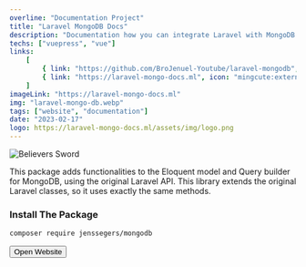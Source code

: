 ```yaml
---
overline: "Documentation Project"
title: "Laravel MongoDB Docs"
description: "Documentation how you can integrate Laravel with MongoDB."
techs: ["vuepress", "vue"]
links:
    [
        { link: "https://github.com/BroJenuel-Youtube/laravel-mongodb", icon: "ant-design:github-filled", tooltip: "Open in Github" },
        { link: "https://laravel-mongo-docs.ml", icon: "mingcute:external-link-line", tooltip: "Open Link" },
    ]
imageLink: "https://laravel-mongo-docs.ml"
img: "laravel-mongo-db.webp"
tags: ["website", "documentation"]
date: "2023-02-17"
logo: https://laravel-mongo-docs.ml/assets/img/logo.png
---
```


![Believers Sword](/img/work/laravel-mongo-db.webp)

This package adds functionalities to the Eloquent model and Query builder for MongoDB, using the original Laravel API. This library extends the original Laravel classes, so it uses exactly the same methods.

### Install The Package

```sh
composer require jenssegers/mongodb
```

<a href="https://laravel-mongo-docs.ml" target="_blank">
<button class="btn">
    <span>
        <Icon name="octicon:link-external-16"></Icon>
        Open Website
    </span>
</button>
</a>
